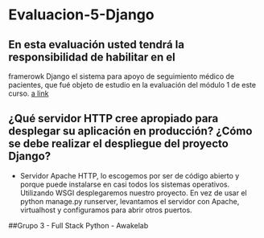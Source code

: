 # Evaluacion-5-Django

## En esta evaluación usted tendrá la responsibilidad de habilitar en el
framerowk Django el sistema para apoyo de seguimiento médico de
pacientes, que fué objeto de estudio en la evaluación del módulo 1 de
este curso. [a link](https://pcidsoto.github.io/Evaluacion-Modulo-1/)

## ¿Qué servidor HTTP cree apropiado para desplegar su aplicación en producción? ¿Cómo se debe realizar el despliegue del proyecto Django?

- Servidor Apache HTTP, lo escogemos por ser de código abierto y porque puede instalarse en casi todos los sistemas operativos.
Utilizando WSGI desplegaremos nuestro proyecto.
En vez de usar el python manage.py runserver, levantamos el servidor con Apache, virtualhost y configuramos para abrir otros puertos.

##Grupo 3 - Full Stack Python - Awakelab
